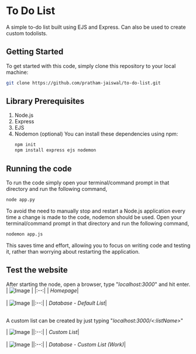 # To Do List
A simple to-do list built using EJS and Express. Can also be used to create custom todolists.

## Getting Started
To get started with this code, simply clone this repository to your local machine:
```bash
git clone https://github.com/pratham-jaiswal/to-do-list.git
```

## Library Prerequisites
1. Node.js
2. Express
3. EJS
4. Nodemon (optional)
    You can install these dependencies using npm:
    ```bash
    npm init
    npm install express ejs nodemon
    ```

## Running the code
To run the code simply open your terminal/command prompt in that directory and run the following command,
```bash
node app.py
```
To avoid the need to manually stop and restart a Node.js application every time a change is made to the code, nodemon should be used. Open your terminal/command prompt in that directory and run the following command,
```bash
nodemon app.js
```
This saves time and effort, allowing you to focus on writing code and testing it, rather than worrying about restarting the application.

## Test the website
After starting the node, open a browser, type "*localhost:3000*" and hit enter.
| ![Image](https://i.imgur.com/NdWGIFF.png) |
|:--:|
| <i>Homepage</i>|
<br/><br/>
| ![Image](https://i.imgur.com/zfGUIaX.png) ||:--:|
| <i>Database - Default List</i>|
<br/><br/>

A custom list can be created by just typing "*localhost:3000/<:listName>*"

| ![Image](https://i.imgur.com/BX8absC.png) ||:--:|
| <i>Custom List</i>|
<br/><br/>
| ![Image](https://i.imgur.com/lgKKjmX.png) ||:--:|
| <i>Database - Custom List (Work)</i>|
<br/><br/>